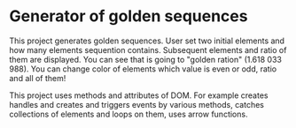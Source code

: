 # Generator of golden sequences

This project generates golden sequences. User set two initial elements and how many elements sequention contains. Subsequent elements and ratio of them are displayed. You can see that is going to "golden ration" (1.618 033 988). You can change color of elements which value is even or odd, ratio and all of them!

This project uses methods and attributes of DOM. For example creates handles and creates and triggers events by various methods, catches collections of elements and loops on them, uses arrow functions.

